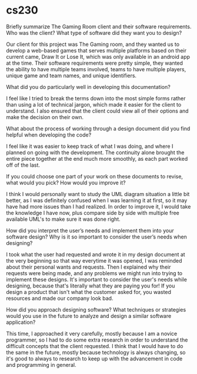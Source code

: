 # cs230

Briefly summarize The Gaming Room client and their software requirements. Who was the client? What type of software did they want you to design?

Our client for this project was The Gaming room, and they wanted us to develop a web-based games that serves multiple platforms based on their current came, Draw It or Lose It, which was only available in an android app at the time. Their software requirements were pretty simple, they wanted the ability to have multiple teams involved, teams to have multiple players, unique game and team names, and unique identifiers.

What did you do particularly well in developing this documentation?

I feel like I tried to break the terms down into the most simple forms rather than using a lot of technical jargon, which made it easier for the client to understand. I also ensured that the client could view all of their options and make the decision on their own. 

What about the process of working through a design document did you find helpful when developing the code?

I feel like it was easier to keep track of what I was doing, and where I planned on going with the development. The continuity alone brought the entire piece together at the end much more smoothly, as each part worked off of the last.

If you could choose one part of your work on these documents to revise, what would you pick? How would you improve it?

I think I would personally want to study the UML diagram situation a little bit better, as I was definitely confused when I was learning it at first, so it may have had more issues than I had realized. In order to improve it, I would take the knowledge I have now, plus compare side by side with multiple free available UML's to make sure it was done right.

How did you interpret the user’s needs and implement them into your software design? Why is it so important to consider the user’s needs when designing?

I took what the user had requested and wrote it in my design document at the very beginning so that way everytime it was opened, I was reminded about their personal wants and requests. Then I explained why their requests were being made, and any problems we might run into trying to implement these designs. It's important to consider the user's needs while designing, because that's literally what they are paying you for! If you design a product that isn't what the customer asked for, you wasted resources and made our company look bad.

How did you approach designing software? What techniques or strategies would you use in the future to analyze and design a similar software application?

This time, I approached it very carefully, mostly because I am a novice programmer, so I had to do some extra research in order to understand the difficult concepts that the client requested. I think that I would have to do the same in the future, mostly because technology is always changing, so it's good to always to research to keep up with the advancement in code and programming in general.
